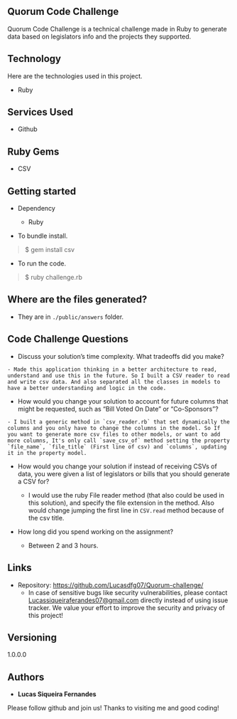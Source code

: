 ## Quorum Code Challenge
Quorum Code Challenge is a technical challenge made in Ruby to generate data based on legislators info and the projects they supported.

## Technology 
Here are the technologies used in this project.

* Ruby

## Services Used
* Github

## Ruby Gems

* CSV

## Getting started

* Dependency
  - Ruby

* To bundle install.
>    $ gem install csv

* To run the code.
>    $ ruby challenge.rb

## Where are the files generated?
  - They are in `./public/answers` folder.

## Code Challenge Questions
  -  Discuss your solution’s time complexity. What tradeoffs did you make?
  
    - Made this application thinking in a better architecture to read, understand and use this in the future. So I built a CSV reader to read and write csv data. And also separated all the classes in models to have a better understanding and logic in the code.
  
  -  How would you change your solution to account for future columns that might be requested, such as “Bill Voted On Date” or “Co-Sponsors”?
  
    - I built a generic method in `csv_reader.rb` that set dynamically the columns and you only have to change the columns in the model. So If you want to generate more csv files to other models, or want to add more columns, It's only call `save_csv_of` method setting the property `file_name`, `file_title` (First line of csv) and `columns`, updating it in the property model.
  
  - How would you change your solution if instead of receiving CSVs of data, you were given a list of legislators or bills that you should generate a CSV for?
    
    - I would use the ruby File reader method (that also could be used in this solution), and specify the file extension in the method. Also would change jumping the first line in `CSV.read` method because of the csv title.
  
  - How long did you spend working on the assignment?
    
    - Between 2 and 3 hours.

## Links
  - Repository: https://github.com/Lucasdfg07/Quorum-challenge/
    - In case of sensitive bugs like security vulnerabilities, please contact
      Lucassiqueiraferandes07@gmail.com directly instead of using issue tracker. We value your effort
      to improve the security and privacy of this project!

  ## Versioning

  1.0.0.0


  ## Authors

  * **Lucas Siqueira Fernandes** 

  Please follow github and join us!
  Thanks to visiting me and good coding!
